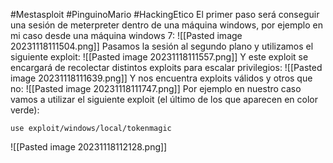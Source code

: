 #Mestasploit #PinguinoMario #HackingEtico 
El primer paso será conseguir una sesión de meterpreter dentro de una máquina windows, por ejemplo en mi caso desde una máquina windows 7:
![[Pasted image 20231118111504.png]]
Pasamos la sesión al segundo plano y utilizamos el siguiente exploit:
![[Pasted image 20231118111557.png]]
Y este exploit se encargará de recolectar distintos exploits para escalar privilegios:
![[Pasted image 20231118111639.png]]
Y nos encuentra exploits válidos y otros que no:
![[Pasted image 20231118111747.png]]
Por ejemplo en nuestro caso vamos a utilizar el siguiente exploit (el último de los que aparecen en color verde):
```
use exploit/windows/local/tokenmagic
```
![[Pasted image 20231118112128.png]]
